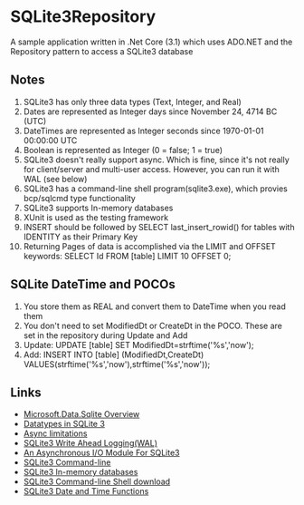 SQLite3Repository
===

A sample application written in .Net Core (3.1) which uses ADO.NET and the Repository pattern to access a SQLite3 database  

Notes
---
1.  SQLite3 has only three data types (Text, Integer, and Real)
1.  Dates are represented as Integer days since November 24, 4714 BC (UTC)
1.  DateTimes are represented as Integer seconds since 1970-01-01 00:00:00 UTC
1.  Boolean is represented as Integer (0 = false; 1 = true)
1.  SQLite3 doesn't really support async.  Which is fine, since it's not really for client/server and multi-user access.  However, you can run it with WAL (see below)
1.  SQLite3 has a command-line shell program(sqlite3.exe), which provies bcp/sqlcmd type functionality 
1.  SQLite3 supports In-memory databases
1.  XUnit is used as the testing framework
1.  INSERT should be followed by SELECT last_insert_rowid() for tables with IDENTITY as their Primary Key
1.  Returning Pages of data is accomplished via the LIMIT and OFFSET keywords: SELECT Id FROM [table] LIMIT 10 OFFSET 0;

SQLite DateTime and POCOs
---
1. You store them as REAL and convert them to DateTime when you read them
1. You don't need to set ModifiedDt or CreateDt in the POCO.  These are set in the repository during Update and Add
1. Update: UPDATE [table] SET ModifiedDt=strftime('%s','now');
1. Add: INSERT INTO [table] (ModifiedDt,CreateDt) VALUES(strftime('%s','now'),strftime('%s','now'));

Links
---
  *  [Microsoft.Data.Sqlite Overview](https://docs.microsoft.com/en-us/dotnet/standard/data/sqlite)
  *  [Datatypes in SQLite 3](https://www.sqlite.org/datatype3.html)
  *  [Async limitations](https://docs.microsoft.com/en-us/dotnet/standard/data/sqlite/async)
  *  [SQLite3 Write Ahead Logging(WAL)](https://www.sqlite.org/wal.html)
  *  [An Asynchronous I/O Module For SQLite3](https://www.sqlite.org/asyncvfs.html)
  *  [SQLite3 Command-line](https://www.sqlite.org/cli.html)
  *  [SQLite3 In-memory databases](https://docs.microsoft.com/en-us/dotnet/standard/data/sqlite/in-memory-databases)
  *  [SQLite3 Command-line Shell download](https://www.sqlite.org/2020/sqlite-tools-win32-x86-3330000.zip)
  *  [SQLite3 Date and Time Functions](https://www.sqlite.org/lang_datefunc.html)
